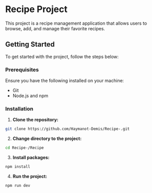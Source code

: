 # Recipe Project

This project is a recipe management application that allows users to browse, add, and manage their favorite recipes.

## Getting Started

To get started with the project, follow the steps below:

### Prerequisites

Ensure you have the following installed on your machine:

- Git
- Node.js and npm

### Installation

1. **Clone the repository:**

```bash
git clone https://github.com/Haymanot-Demis/Recipe-.git
```

2. **Change directory to the project:**

```bash
cd Recipe-/Recipe
```

3. **Install packages:**

```bash
npm install
```

4. **Run the project:**

```bash
npm run dev
```
